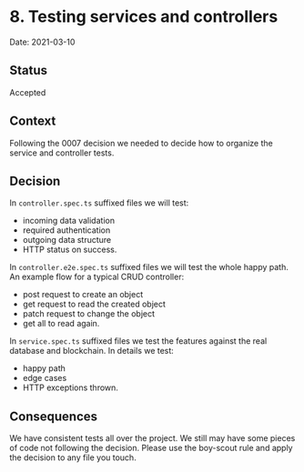 # 8. Testing services and controllers

Date: 2021-03-10

## Status

Accepted

## Context

Following the 0007 decision we needed to decide how to organize the service and controller tests.
 
## Decision

In `controller.spec.ts` suffixed files we will test:
* incoming data validation
* required authentication
* outgoing data structure
* HTTP status on success.

In `controller.e2e.spec.ts` suffixed files we will test the whole happy path. 
An example flow for a typical CRUD controller:
* post request to create an object
* get request to read the created object
* patch request to change the object
* get all to read again.

In `service.spec.ts` suffixed files we test the features against the real database and blockchain. In details we test:
* happy path
* edge cases
* HTTP exceptions thrown.

## Consequences

We have consistent tests all over the project.
We still may have some pieces of code not following the decision. Please use the boy-scout rule and apply the decision to any file you touch. 
